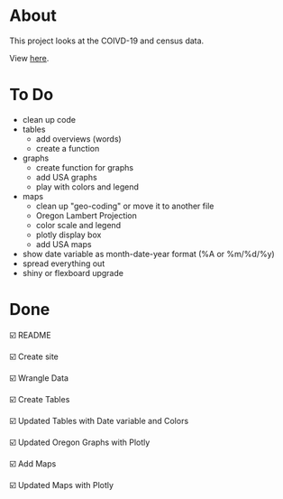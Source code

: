 # About
This project looks at the COIVD-19 and census data. 

View [here](https://rbolt13.github.io/covid19/).

# To Do
* clean up code
* tables
   + add overviews (words)
   + create a function 
* graphs 
   + create function for graphs
   + add USA graphs 
   + play with colors and legend
* maps
   + clean up "geo-coding" or move it to another file
   + Oregon Lambert Projection
   + color scale and legend 
   + plotly display box
   + add USA maps
* show date variable as month-date-year format (%A or %m/%d/%y)
* spread everything out
* shiny or flexboard upgrade

# Done 
☑️ README

☑️ Create site

☑️ Wrangle Data 

☑️ Create Tables

☑️ Updated Tables with Date variable and Colors

☑️ Updated Oregon Graphs with Plotly

☑️ Add Maps

☑️ Updated Maps with Plotly